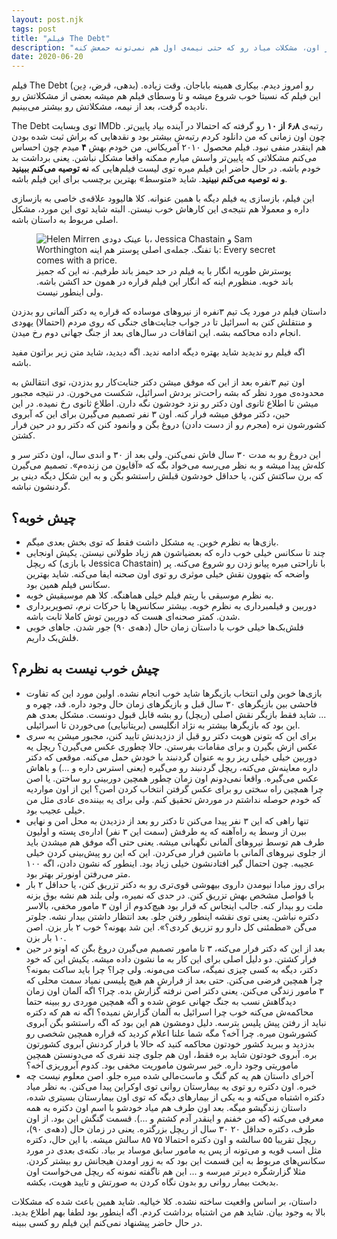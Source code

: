 ```yaml
---
layout: post.njk
tags: post
title: "فیلم The Debt"
description: "فیلمی که نسبتا خوب شروع میشه و تا وسطای فیلم هم خوب میره جلو. بعد از اون، مشکلات میاد رو که حتی نیمه‌ی اول هم نمی‌تونه حمعش کنه."
date: 2020-06-20
---
```


فیلم The Debt (بدهی، قرض، دِین) رو امروز دیدم. بیکاری همینه باباجان. وقت زیاده. این فیلم که نسبتا خوب شروع میشه و تا وسطای فیلم هم میشه بعضی از مشکلاتش رو نادیده گرفت، بعد از نیمه، مشکلاتش رو بیشتر می‌بینیم.

The Debt توی وبسایت IMDb رتبه‌ی **۶٫۸ از ۱۰** رو گرفته که احتمالا در آینده بیاد پایین‌تر. چون اون زمانی که من دانلود کردم رتبه‌ش بیشتر بود و نقدهایی که براش ثبت شده بودن هم اینقدر منفی نبود. فیلم محصول ۲۰۱۰ آمریکاس. من خودم بهش **۴** میدم چون احساس می‌کنم مشکلاتی که پایین‌تر واسش میارم ممکنه واقعا مشکل نباشن. یعنی برداشت بد خودم باشه. در حال حاضر این فیلم میره توی لیست فیلم‌هایی که **نه توصیه می‌کنم ببینید و نه توصیه می‌کنم نبینید**. شاید «متوسط» بهترین برچسب برای این فیلم باشه.

این فیلم، بازسازی یه فیلم دیگه با همین عنوانه. کلا هالیوود علاقه‌ی خاصی به بازسازی داره و معمولا هم نتیجه‌ی این کارهاش خوب نیستن. البته شاید توی این مورد، مشکل اصلی مربوط به داستان باشه.

<figure>
<img src="{{ website.assetsPath }}/images/content/the-dept-movie-poster.jpg"
  alt="Helen Mirren با عینک دودی، Jessica Chastain و Sam Worthington با تفنگ. جمله‌ی اصلی پوستر هم اینه: Every secret comes with a price.">
<figcaption>
پوسترش طوریه انگار با یه فیلم در حد حیمز باند طرفیم. نه این که جمیز باند خوبه. منظورم اینه که انگار این فیلم قراره در همون حد اکشن باشه. ولی اینطور نیست.
</figcaption>
</figure>

داستان فیلم در مورد یک تیم ۳نفره از نیروهای موساده که قراره یه دکتر آلمانی رو بدزدن و منتقلش کنن به اسرائیل تا در جواب جنایت‌های جنگی که روی مردم (احتمالا) یهودی انجام داده محاکمه بشه. این اتفاقات در سال‌های بعد از جنگ جهانی دوم رخ میدن.

اگه فیلم رو ندیدید شاید بهتره دیگه ادامه ندید. اگه دیدید، شاید متن زیر براتون مفید باشه.

اون تیم ۳نفره بعد از این که موفق میشن دکتر جنایت‌کار رو بدزدن، توی انتقالش به محدوده‌ی مورد نظر که بشه راحت‌تر بردش اسرائیل، شکست می‌خورن. در نتیجه مجبور میشن تا اطلاع ثانوی اون دکتر رو نزد خودشون نگه دارن. اطلاع ثانوی رخ نمیده. در این حین، دکتر موفق میشه فرار کنه. اون ۳ نفر تصمیم می‌گیرن برای این که آبروی کشورشون نره (مجرم رو از دست دادن) دروغ بگن و وانمود کنن که دکتر رو در حین فرار کشتن.

این دروغ رو به مدت ۳۰ سال فاش نمی‌کنن. ولی بعد از ۳۰ و اندی سال، اون دکتر سر و کله‌ش پیدا میشه و به نظر می‌رسه می‌خواد بگه که «آقایون من زنده‌م». تصمیم می‌گیرن که برن ساکتش کنن، یا حداقل خودشون قبلش راستشو بگن و به این شکل دیگه دینی بر گردنشون نباشه.

## چیش خوبه؟
* بازی‌ها به نظرم خوبن. یه مشکل داشت فقط که توی بخش بعدی میگم.
* چند تا سکانس خیلی خوب داره که بعضیاشون هم زیاد طولانی نیستن. یکیش اونجایی که ریچل (با بازی Jessica Chastain) با ناراحتی میره پیانو زدن رو شروع می‌کنه. پر واضحه که بتهوون نقش خیلی موثری رو توی اون صحنه ایفا می‌کنه. شاید بهترین سکانس فیلم همین بود.
* به نظرم موسیقی با ریتم فیلم خیلی هماهنگه. کلا هم موسیقیش خوبه.
* دوربین و فیلمبرداری به نظرم خوبه. بیشتر سکانس‌ها با حرکات نرم، تصویربرداری شدن. کمتر صحنه‌ای هست که دوربین توش کاملا ثابت باشه.
* فلش‌بک‌ها خیلی خوب با داستان زمان حال (دهه‌ی ۹۰) جور شدن. جاهای خوبی فلش‌بک داریم.

## چیش خوب نیست به نظرم؟
* بازی‌ها خوبن ولی انتخاب بازیگرها شاید خوب انجام نشده. اولین مورد این که تفاوت فاحشی بین بازیگرهای ۳۰ سال قبل و بازیگرهای زمان حال وجود داره. قد، چهره و ... شاید فقط بازیگر نقش اصلی (ریچل) رو بشه قابل قبول دونست. مشکل بعدی هم این بود که بازیگرها بیشتر به نژاد انگلیسی (بریتانیایی) می‌خوردن تا اسرائیلی.
* برای این که بتونن هویت دکتر رو قبل از دزدیدنش تایید کنن، مجبور میشن یه سری عکس ازش بگیرن و برای مقامات بفرستن. حالا چطوری عکس می‌گیرن؟ ریچل یه دوربین خیلی خیلی ریز رو به عنوان گردنبند با خودش حمل می‌کنه. موقعی که دکتر داره معاینه‌ش می‌کنه، ریچل گردنبند رو می‌گیره (یعنی استرس داره و ...) و باهاش عکس می‌گیره. واقعا نمی‌دونم اون زمان چطور همچین دوربینی رو ساختن. یا اصن چرا همچین راه سختی رو برای عکس گرفتن انتخاب کردن اصن؟ این از اون مواردیه که خودم حوصله نداشتم در موردش تحقیق کنم. ولی برای یه بیننده‌ی عادی مثل من خیلی عجیب بود.
* تنها راهی که این ۳ نفر پیدا می‌کنن تا دکتر رو بعد از دزدیدن به محل امن و نهایی ببرن از وسط یه راه‌آهنه که یه طرفش (سمت این ۳ نفر) اداره‌ی پسته و اولیون طرف هم توسط نیروهای آلمانی نگهبانی میشه. یعنی حتی اگه موفق هم میشدن باید از جلوی نیروهای آلمانی با ماشین فرار می‌کردن. این که این رو پیش‌بینی کردن خیلی عجیبه. چون احتمال گیر افتادنشون خیلی زیاد بود. اینطور که نشون دادن، اگه ۱۰۰ متر می‌رفتن اونورتر بهتر بود.
* برای روز مبادا نیومدن داروی بیهوشی قوی‌تری رو به دکتر تزریق کنن، یا حداقل ۲ بار با فواصل مشخص بهش تزریق کنن. در حدی که نمیره، ولی بلند هم نشه بوق بزنه ملت رو بیدار کنه. جالب اینجاس که قرار بود هیچ‌کدوم از اون ۳ مامور مخفی، بالاسر دکتره نباشن. یعنی توی نقشه اینطور رفتن جلو. بعد انتظار داشتن بیدار نشه. جلوتر می‌گن «مطمئنی کل دارو رو تزریق کردی؟». این شد بهونه؟ خوب ۲ بار بزن. اصن ۱۰ بار بزن.
* بعد از این که دکتر فرار می‌کنه، ۳ تا مامور تصمیم می‌گیرن دروغ بگن که اونو در حین فرار کشتن. دو دلیل اصلی برای این کار به ما نشون داده میشه. یکیش این که خود دکتر، دیگه به کسی چیزی نمیگه، ساکت می‌مونه. ولی چرا؟ چرا باید ساکت بمونه؟ چرا همچین فرضی می‌کنن. حتی بعد از فرارش هم هیچ پلیسی نمیاد سمت محلی که ۳ مامور زندگی می‌کنن. یعنی دکتر اصن نرفته گزارش بده. چرا؟ اگه آلمان اون زمان دیدگاهش نسب به جنگ جهانی عوض شده و اگه همچین موردی رو ببینه حتما محاکمه‌ش می‌کنه خوب چرا اسرائیل به آلمان گزارش نمیده؟ اگه نه هم که دکتره نباید از رفتن پیش پلیس بترسه. دلیل دومشون هم این بود که اگه راستشو بگن آبروی کشورشون میره. چرا آخه؟ مگه شما علنا اعلام کردید که قراره همچین شخصی رو بدزدید و ببرید کشور خودتون محاکمه کنید که حالا با فرار کردنش آبروی کشورتون بره. آبروی خودتون شاید بره فقط، اون هم جلوی چند نفری که می‌دونستن همچین ماموریتی وجود داره. خیر سرشون ماموریت مخفی بود. کدوم آبروریزی آخه؟
* آخرای داستان هم یه کم گنگ و ماست‌مالی شده میره جلو. اصن معلوم نیست چه خبره. اون دکتره رو توی یه بیمارستان روانی توی اوکراین پیدا می‌کنن. به نظر میاد دکتره اشتباه می‌کنه و به یکی از بیمارهای دیگه که توی اون بیمارستان بسیتری شده، داستان زندگیشو میگه. بعد اون طرف هم میاد خودشو با اسم اون دکتره به همه معرفی می‌کنه (که من خفنم و اینقدر آدم کشتم و ...). قسمت گنگش این بود. از اون طرف، دکتره حداقل ۲۰ ۳۰ سال از ریچل بزرگتره. یعنی در زمان حال (دهه‌ی ۹۰)، ریچل تقریبا ۵۵ سالشه و اون دکتره احتمالا ۷۵ ۸۵ سالش میشه. با این حال، دکتره مثل اسب قویه و می‌تونه از پس یه مامور سابق موساد بر بیاد. نکته‌ی بعدی در مورد سکانس‌های مربوط به این قسمت این بود که به زور اومدن هیجانش رو بیشتر کردن. مثلا گزارشگره دیرتر میرسه و ... این هم ناگفته نمونه که ریچل می‌خواست اون بدبخت بیمار روانی رو بدون نگاه کردن به صورتش و تایید هویت، بکشه.

داستان، بر اساس واقعیت ساخته نشده. کلا خیالیه. شاید همین باعث شده که مشکلات بالا به وجود بیان. شاید هم من اشتباه برداشت کردم. اگه اینطور بود لطفا بهم اطلاع بدید. در حال حاضر پیشنهاد نمی‌کنم این فیلم رو کسی ببینه.